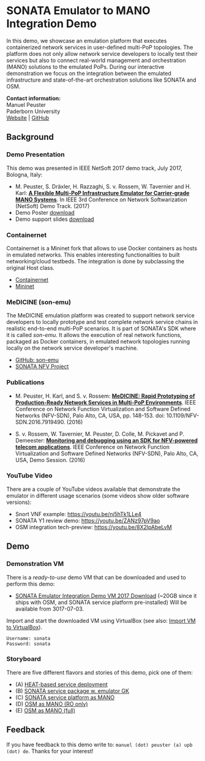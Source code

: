 # SONATA Emulator to MANO Integration Demo

In this demo, we showcase an emulation platform that executes containerized network services in user-defined multi-PoP topologies. The platform does not only allow network service developers to locally test their services but also to connect real-world management and orchestration (MANO) solutions to the emulated PoPs. During our interactive demonstration we focus on the integration between the emulated infrastructure and state-of-the-art orchestration solutions like SONATA and OSM.

**Contact information:**<br>
Manuel Peuster<br>
Paderborn University<br>
[Website](https://cs.uni-paderborn.de/cn/person/?tx_upbperson_personsite%5BpersonId%5D=13271&tx_upbperson_personsite%5Bcontroller%5D=Person&cHash=bafec92c0ada0bdfe8af6e2ed99efb4e) | [GitHub](https://github.com/mpeuster)

## Background

### Demo Presentation

This demo was presented in IEEE NetSoft 2017 demo track, July 2017, Bologna, Italy:

* M. Peuster, S. Dräxler, H. Razzaghi, S. v. Rossem, W. Tavernier and H. Karl: [**A Flexible Multi-PoP Infrastructure Emulator for Carrier-grade MANO Systems**](https://cs.uni-paderborn.de/fileadmin/informatik/fg/cn/Publications_Conference_Paper/Publications_Conference_Paper_2017/peuster_netsoft_demo_paper_2017.pdf). In IEEE 3rd Conference on Network Softwarization (NetSoft) Demo Track. (2017)
* Demo Poster [download](https://github.com/mpeuster/son-tutorials/raw/master/upb-emulator-mano-integration-demo/doc/poster-sonata-emulator-integration-demo.pdf)
* Demo support slides [download](https://github.com/mpeuster/son-tutorials/raw/master/upb-emulator-mano-integration-demo/doc/sonata-emulator-integration-demo-slides.pptx) 

### Containernet

Containernet is a Mininet fork that allows to use Docker containers as hosts in emulated networks. This enables interesting functionalities to built networking/cloud testbeds. The integration is done by subclassing the original Host class.

* [Containernet](https://github.com/containernet/containernet)
* [Mininet](http://mininet.org/)

### MeDICINE (son-emu)

The MeDICINE emulation platform was created to support network service developers to locally prototype and test complete network service chains in realistic end-to-end multi-PoP scenarios. It is part of SONATA's SDK where it is called _son-emu_. It allows the execution of real network functions, packaged as Docker containers, in emulated network topologies running locally on the network service developer's machine.

* [GitHub: son-emu](https://github.com/sonata-nfv/son-emu)
* [SONATA NFV Project](http://sonata-nfv.eu)

### Publications

* M. Peuster, H. Karl, and S. v. Rossem: **[MeDICINE: Rapid Prototyping of Production-Ready Network Services in Multi-PoP Environments](http://ieeexplore.ieee.org/document/7919490/)**. IEEE Conference on Network Function Virtualization and Software Defined Networks (NFV-SDN), Palo Alto, CA, USA, pp. 148-153. doi: 10.1109/NFV-SDN.2016.7919490. (2016)

* S. v. Rossem, W. Tavernier, M. Peuster, D. Colle, M. Pickavet and P. Demeester: **[Monitoring and debugging using an SDK for NFV-powered telecom applications](https://biblio.ugent.be/publication/8521281/file/8521284.pdf)**. IEEE Conference on Network Function Virtualization and Software Defined Networks (NFV-SDN), Palo Alto, CA, USA, Demo Session. (2016)

### YouTube Video

There are a couple of YouTube videos available that demonstrate the emulator in different usage scenarios (some videos show older software versions):

* Snort VNF example: https://youtu.be/nj5hTk1LLe4
* SONATA Y1 review demo: https://youtu.be/ZANz97pV9ao
* OSM integration tech-preview: https://youtu.be/8X2lpAbeLvM

## Demo

### Demonstration VM

There is a _ready-to-use_ demo VM that can be downloaded and used to perform this demo:

* [SONATA Emulator Integration Demo VM 2017 Download](http://www.peuster.de/SONATA/todo) (~20GB since it ships with OSM, and SONATA service platform pre-installed) Will be available from 3017-07-03. 

Import and start the downloaded VM using VirtualBox (see also: [Import VM to VirtualBox](https://docs.oracle.com/cd/E26217_01/E26796/html/qs-import-vm.html)).

```
Username: sonata
Password: sonata
```

### Storyboard

There are five different flavors and stories of this demo, pick one of them:

* (A) [HEAT-based service deployment](../upb-emulator-mano-integration-demo/doc/story_heat.md)
* (B) [SONATA service package w. emulator GK](https://github.com/mpeuster/son-tutorials/blob/master/upb-emulator-mano-integration-demo/doc/stroy_sonata_dk.md)
* (C) [SONATA service platform as MANO](../upb-emulator-mano-integration-demo/doc/story_sonata_sp.md)
* (D) [OSM as MANO (RO only)](../upb-emulator-mano-integration-demo/doc/story_osm.md)
* (E) [OSM as MANO (full)](../upb-emulator-mano-integration-demo/doc/story_osm_gui.md)

## Feedback

If you have feedback to this demo write to: `manuel (dot) peuster (a) upb (dot) de`. Thanks for your interest!
